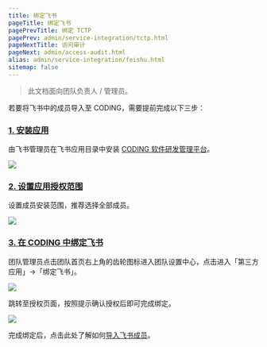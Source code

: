```yaml
---
title: 绑定飞书
pageTitle: 绑定飞书
pagePrevTitle: 绑定 TCTP
pagePrev: admin/service-integration/tctp.html
pageNextTitle: 访问审计
pageNext: admin/access-audit.html
alias: admin/service-integration/feishu.html
sitemap: false
---
```


> 此文档面向团队负责人 / 管理员。

若要将飞书中的成员导入至 CODING，需要提前完成以下三步：

### [1. 安装应用](#1)

由飞书管理员在飞书应用目录中安装 [CODING 软件研发管理平台](https://app.feishu.cn/app/cli_a196db0f1678900e?utm_medium=cli_a196db0f1678900e&utm_source=webLogin)。

![](https://help-assets.codehub.cn/enterprise/20220321153315.png)

### [2. 设置应用授权范围](#2)

设置成员安装范围，推荐选择全部成员。

![](https://help-assets.codehub.cn/enterprise/20220321153805.png)

### [3. 在 CODING 中绑定飞书](#3)

团队管理员点击团队首页右上角的齿轮图标进入团队设置中心，点击进入「第三方应用」→「绑定飞书」。

![](https://help-assets.codehub.cn/enterprise/20210927162309.png)

跳转至授权页面，按照提示确认授权后即可完成绑定。

![](https://help-assets.codehub.cn/enterprise/20220321154008.png)

完成绑定后，点击此处了解如何[导入飞书成员](/docs/admin/member/lark.html)。

